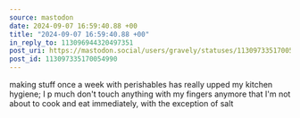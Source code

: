 ```yaml
---
source: mastodon
date: 2024-09-07 16:59:40.88 +00
title: "2024-09-07 16:59:40.88 +00"
in_reply_to: 113096944320497351
post_uri: https://mastodon.social/users/gravely/statuses/113097335170054990
post_id: 113097335170054990
---
```

making stuff once a week with perishables has really upped my kitchen hygiene; I p much don't touch anything with my fingers anymore that I'm not about to cook and eat immediately, with the exception of salt


